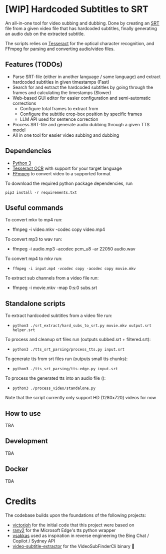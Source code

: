 # [WIP] Hardcoded Subtitles to SRT

An all-in-one tool for video subbing and dubbing. Done by creating an [SRT](https://www.matroska.org/technical/subtitles.html#srt-subtitles) file from
a given video file that has hardcoded subtitles, finally generating an audio dub on the extracted subtitle.

The scripts relies on [Tesseract](https://github.com/tesseract-ocr/tesseract) for the optical character recognition, and FFmpeg for parsing and converting audio/video files.

## Features (TODOs)

- Parse SRT-file (either in another language / same language) and extract hardcoded subtitles in given timestamps (Fast)
- Search for and extract the hardcoded subtitles by going through the frames and calculating the timestamps (Slower)
- Web-based GUI editor for easier configuration and semi-automatic corrections
  - Configure total frames to extract from
  - Configure the subtitle crop-box position by specific frames
  - LLM API used for sentence correction
- Process SRT-file and generate audio dubbing through a given TTS model
- All in one tool for easier video subbing and dubbing

## Dependencies

- [Python 3](https://www.python.org/downloads/)
- [Tesseract OCR](https://github.com/tesseract-ocr/tesseract#installing-tesseract) with support for your target language
- [FFmpeg](https://ffmpeg.org/download.html) to convert video to a supported format

To download the required python package dependencies, run

```
pip3 install -r requirements.txt
```

## Useful commands
To convert mkv to mp4 run:
- ffmpeg -i video.mkv -codec copy video.mp4

To convert mp3 to wav run:
- ffmpeg -i audio.mp3 -acodec pcm_u8 -ar 22050 audio.wav

To convert mp4 to mkv run:
- `ffmpeg -i input.mp4 -vcodec copy -acodec copy movie.mkv`

To extract sub channels from a video file run:
- ffmpeg -i movie.mkv -map 0:s:0 subs.srt

## Standalone scripts
To extract hardcoded subtitles from a video file run:
- `python3 ./srt_extract/hard_subs_to_srt.py movie.mkv output.srt helper.srt`

To process and cleanup srt files run (outputs subbed.srt + filtered.srt):
- `python3 ./tts_srt_parsing/process_tts.py input.srt`

To generate tts from srt files run (outputs small tts chunks):
- `python3 ./tts_srt_parsing/tts-edge.py input.srt`

To process the generated tts into an audio file ():
- `python3 ./process_video/standalone.py`

Note that the script currently only support HD (1280x720) videos for now

## How to use
TBA

## Development
TBA

## Docker
TBA

# Credits

The codebase builds upon the foundations of the following projects:

- [victorjoh](https://github.com/victorjoh/hard-subs-to-srt) for the initial code that this project were based on
- [rany2](https://github.com/rany2/edge-tts) for the Microsoft Edge's tts python wrapper
- [vsakkas](https://github.com/vsakkas/sydney.py) used as inspiration in reverse engineering the Bing Chat / Copilot / Sydney API
- [video-subtitle-extractor](https://github.com/YaoFANGUK/video-subtitle-extractor) for the VideoSubFinderCli binary :pray:
